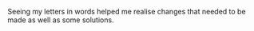 Seeing my letters in words helped me realise changes that needed to be made as well as some solutions.